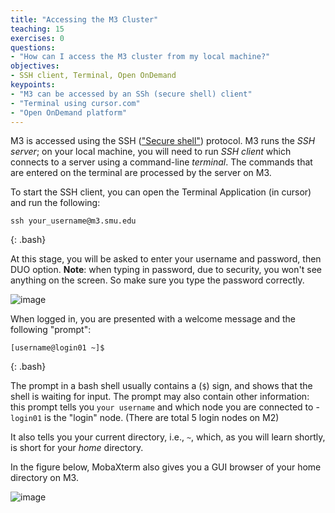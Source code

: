 ```yaml
---
title: "Accessing the M3 Cluster"
teaching: 15
exercises: 0
questions:
- "How can I access the M3 cluster from my local machine?"
objectives:
- SSH client, Terminal, Open OnDemand
keypoints:
- "M3 can be accessed by an SSh (secure shell) client"
- "Terminal using cursor.com"
- "Open OnDemand platform"
---
```


M3 is accessed using the SSH (["Secure shell"](https://en.wikipedia.org/wiki/Ssh_(Secure_Shell))) protocol. M3 runs the *SSH server*; on your local machine, you will need to run *SSH client* which connects to a server using a command-line *terminal*. The commands that are entered on the terminal are processed by the server on M3.

To start the SSH client, you can open the Terminal Application (in cursor) and run the following:

~~~
ssh your_username@m3.smu.edu
~~~
{: .bash}

At this stage, you will be asked to enter your username
and password, then DUO option.
**Note**: when typing in password, due to security, you won't see anything on the screen. So make sure you type the password correctly.

![image](https://user-images.githubusercontent.com/43855029/151621297-73ad463d-6be3-4957-af3e-2a33729654fa.png)

When logged in, you are presented with a welcome message and the following "prompt":

~~~
[username@login01 ~]$
~~~

{: .bash}

The prompt in a bash shell usually contains a (`$`) sign, and shows that the shell is waiting for input. The prompt may also contain other information:
this prompt tells you `your username` and which node you are connected to - `login01` is the "login" node. (There are total 5 login nodes on M2)

It also tells you your current directory, i.e., `~`, which, as you will learn shortly, is short for your *home* directory.

In the figure below, MobaXterm also gives you a GUI browser of your home directory on M3. 

![image](https://user-images.githubusercontent.com/43855029/151621618-9c2b8bfe-7a7e-48ad-843e-5ffde2869912.png)
